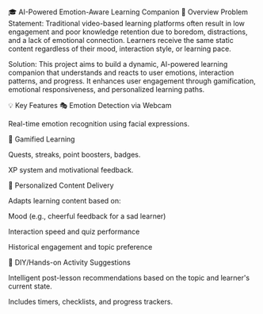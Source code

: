🎓 AI-Powered Emotion-Aware Learning Companion
🧠 Overview
Problem Statement:
Traditional video-based learning platforms often result in low engagement and poor knowledge retention due to boredom, distractions, and a lack of emotional connection. Learners receive the same static content regardless of their mood, interaction style, or learning pace.

Solution:
This project aims to build a dynamic, AI-powered learning companion that understands and reacts to user emotions, interaction patterns, and progress. It enhances user engagement through gamification, emotional responsiveness, and personalized learning paths.

💡 Key Features
🎭 Emotion Detection via Webcam

Real-time emotion recognition using facial expressions.

🧩 Gamified Learning

Quests, streaks, point boosters, badges.

XP system and motivational feedback.

🧠 Personalized Content Delivery

Adapts learning content based on:

Mood (e.g., cheerful feedback for a sad learner)

Interaction speed and quiz performance

Historical engagement and topic preference

🧪 DIY/Hands-on Activity Suggestions

Intelligent post-lesson recommendations based on the topic and learner's current state.

Includes timers, checklists, and progress trackers.


